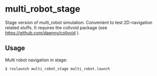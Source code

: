 multi_robot_stage
===========

Stage version of multi_robot simulation. Convenient to test 2D-navigation related stuffs. It requires the collvoid package (see https://github.com/daenny/collvoid ).

 
## Usage

Multi robot navigation in stage:
  
```
$ roslaunch multi_robot_stage multi_robot.launch 
```